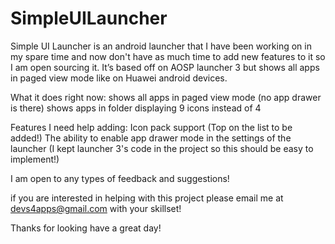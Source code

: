 # SimpleUILauncher

Simple UI Launcher is an android launcher that I have been working on in my spare time and now don't have as much time to add new features to it so I am open sourcing it. It’s based off on AOSP launcher 3 but shows all apps in paged view mode like on Huawei android devices.

What it does right now: shows all apps in paged view mode (no app drawer is there) shows apps in folder displaying 9 icons instead of 4

Features I need help adding: Icon pack support (Top on the list to be added!) The ability to enable app drawer mode in the settings of the launcher (I kept launcher 3's code in the project so this should be easy to implement!)

I am open to any types of feedback and suggestions!

if you are interested in helping with this project please email me at devs4apps@gmail.com with your skillset!

Thanks for looking have a great day!
